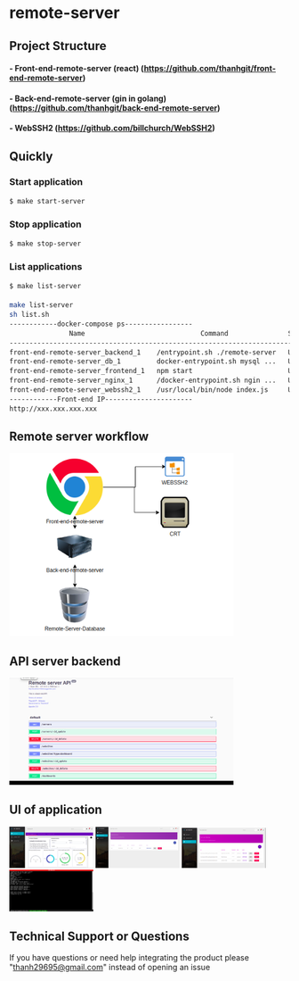 # remote-server

## Project Structure
#### - Front-end-remote-server (react) (https://github.com/thanhgit/front-end-remote-server)
#### - Back-end-remote-server (gin in golang) (https://github.com/thanhgit/back-end-remote-server)
#### - WebSSH2 (https://github.com/billchurch/WebSSH2)

## Quickly
### Start application
```bash
$ make start-server
```
### Stop application
```bash
$ make stop-server
```

### List applications
```bash
$ make list-server

make list-server
sh list.sh
------------docker-compose ps-----------------
               Name                             Command               State                 Ports              
---------------------------------------------------------------------------------------------------------------
front-end-remote-server_backend_1    /entrypoint.sh ./remote-server   Up      0.0.0.0:7000->7000/tcp           
front-end-remote-server_db_1         docker-entrypoint.sh mysql ...   Up      0.0.0.0:3306->3306/tcp, 33060/tcp
front-end-remote-server_frontend_1   npm start                        Up      0.0.0.0:3000->3000/tcp           
front-end-remote-server_nginx_1      /docker-entrypoint.sh ngin ...   Up      0.0.0.0:80->80/tcp               
front-end-remote-server_webssh2_1    /usr/local/bin/node index.js     Up      0.0.0.0:2222->2222/tcp           
------------Front-end IP----------------------
http://xxx.xxx.xxx.xxx

```

## Remote server workflow
<div>
<img src="./remote-server-workflow.png" width="80%" />
</div>

## API server backend
<div>
<img src="./server_api.png" width="80%" />
</div>

## UI of application 
<div>
<img src="./dashboard.png" width="30%" />
<img src="./servers.png" width="30%" />
<img src="./accessquickly.png" width="30%" />
<img src="./ssh2_gui.png" width="30%" />
</div>

## Technical Support or Questions
If you have questions or need help integrating the product please "thanh29695@gmail.com" instead of opening an issue
